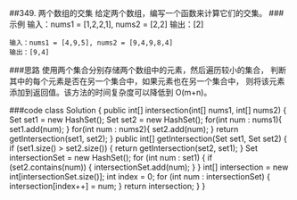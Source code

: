 ##349. 两个数组的交集
给定两个数组，编写一个函数来计算它们的交集。
###示例
    输入：nums1 = [1,2,2,1], nums2 = [2,2]
    输出：[2]
    
    输入：nums1 = [4,9,5], nums2 = [9,4,9,8,4]
    输出：[9,4]
###思路
    使用两个集合分别存储两个数组中的元素，然后遍历较小的集合，
    判断其中的每个元素是否在另一个集合中，如果元素也在另一个集合中，
    则将该元素添加到返回值。该方法的时间复杂度可以降低到 O(m+n)。
    
    
###code
    class Solution {
        public int[] intersection(int[] nums1, int[] nums2) {
            Set<Integer> set1 = new HashSet<Integer>();
            Set<Integer> set2 = new HashSet<Integer>();
            for(int num : nums1){
                set1.add(num);
            }
            for(int num : nums2){
                set2.add(num);
            }
            return getIntersection(set1, set2);
        }
        public int[] getIntersection(Set<Integer> set1, Set<Integer> set2) {
            if (set1.size() > set2.size()) {
                return getIntersection(set2, set1);
            }
            Set<Integer> intersectionSet = new HashSet<Integer>();
            for (int num : set1) {
                if (set2.contains(num)) {
                    intersectionSet.add(num);
                }
            }
            int[] intersection = new int[intersectionSet.size()];
            int index = 0;
            for (int num : intersectionSet) {
                intersection[index++] = num;
            }
            return intersection;
        }
    }